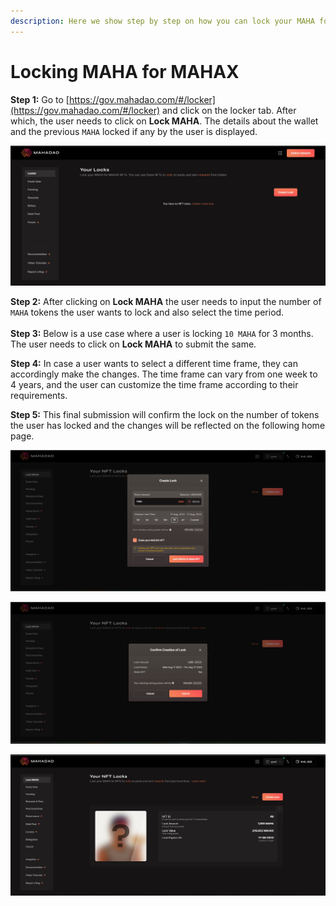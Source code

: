 ```yaml
---
description: Here we show step by step on how you can lock your MAHA for MAHAX.
---
```


# Locking MAHA for MAHAX

**Step 1:** Go to [https://gov.mahadao.com/#/locker](https://gov.mahadao.com/#/locker) and click on the locker tab. After which, the user needs to click on **Lock MAHA**. The details about the wallet and the previous `MAHA` locked if any by the user is displayed.

![You need to navigate to the locker tab.](<../../.gitbook/assets/1 (2).jpg>)


**Step 2:** After clicking on **Lock MAHA** the user needs to input the number of `MAHA` tokens the user wants to lock and also select the time period.\
\
**Step 3:** Below is a use case where a user is locking `10 MAHA` for 3 months. The user needs to click on **Lock MAHA** to submit the same.

**Step 4:** In case a user wants to select a different time frame, they can accordingly make the changes. The time frame can vary from one week to 4 years, and the user can customize the time frame according to their requirements.

**Step 5:** This final submission will confirm the lock on the number of tokens the user has locked and the changes will be reflected on the following home page.

![You will have to lock the MAHA after you have approved the amount of MAHA you want to lock along with the time period.](<../../.gitbook/assets/4 (2).jpg>)

![The final confirmation before the lock is created. ](../../.gitbook/assets/5.jpg)

![The user gets all the details about the NFT that they have locked on the home page. ](../../.gitbook/assets/6.jpg)
